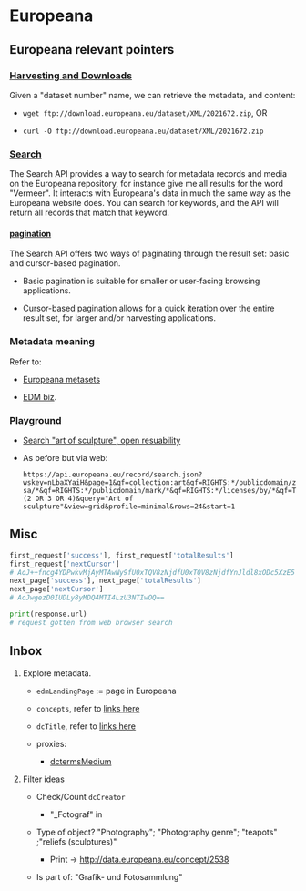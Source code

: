 # Europeana

## Europeana relevant pointers

### [Harvesting and Downloads](https://pro.europeana.eu/page/harvesting-and-downloads#downloads)

Given a "dataset number" name, we can retrieve the metadata, and content:

- `wget ftp://download.europeana.eu/dataset/XML/2021672.zip`, OR

- `curl -O ftp://download.europeana.eu/dataset/XML/2021672.zip`


### [Search](https://pro.europeana.eu/page/search)

The Search API provides a way to search for metadata records and media on the Europeana repository, for instance give me all results for the word "Vermeer".
It interacts with Europeana's data in much the same way as the Europeana website does.
You can search for keywords, and the API will return all records that match that keyword.

#### [pagination](https://pro.europeana.eu/page/search#pagination)

The Search API offers two ways of paginating through the result set: basic and cursor-based pagination.

- Basic pagination is suitable for smaller or user-facing browsing applications.

- Cursor-based pagination allows for a quick iteration over the entire result set, for larger and/or harvesting applications.

### Metadata meaning

Refer to:

- [Europeana metasets](https://pro.europeana.eu/page/search#metadata-sets)

- [EDM biz](https://pro.europeana.eu/page/intro#edm).

### Playground

- [Search "art of sculpture", open resuability](https://api.europeana.eu/api/v2/search.json?wskey=corthawo&query=art+of+sculpture&theme=art&media=True&reusability=open&profile=rich&rows=100&cursor=*&qf=TYPE:%22IMAGE%22)

- As before but via web:

    ```
    https://api.europeana.eu/record/search.json?wskey=nLbaXYaiH&page=1&qf=collection:art&qf=RIGHTS:*/publicdomain/zero/*&qf=RIGHTS:*/licenses/by-sa/*&qf=RIGHTS:*/publicdomain/mark/*&qf=RIGHTS:*/licenses/by/*&qf=TYPE:"IMAGE"&qf=contentTier:(2 OR 3 OR 4)&query="Art of sculpture"&view=grid&profile=minimal&rows=24&start=1
    ```

## Misc

```python
first_request['success'], first_request['totalResults']
first_request['nextCursor']
# AoJ++fncg4YDPwkvMjAyMTAwNy9fU0xTQV8zNjdfU0xTQV8zNjdfYnJldl8xODc5XzE5
next_page['success'], next_page['totalResults']
next_page['nextCursor']
# AoJwgezD0IUDLy8yMDQ4MTI4LzU3NTIwOQ==

print(response.url)
# request gotten from web browser search
```

## Inbox

1. Explore metadata.

    - `edmLandingPage` := page in Europeana

    - `concepts`, refer to [links here](#metadata-meaning)

    - `dcTitle`, refer to [links here](#metadata-meaning)

    - proxies:

      - [dctermsMedium](https://www.dublincore.org/specifications/dublin-core/dcmi-terms/#http://purl.org/dc/terms/medium)

1. Filter ideas

    - Check/Count `dcCreator`

        - "_Fotograf" in

    - Type of object? "Photography"; "Photography genre"; "teapots" ;"reliefs (sculptures)"

        - Print -> http://data.europeana.eu/concept/2538

    - Is part of: "Grafik- und Fotosammlung"
